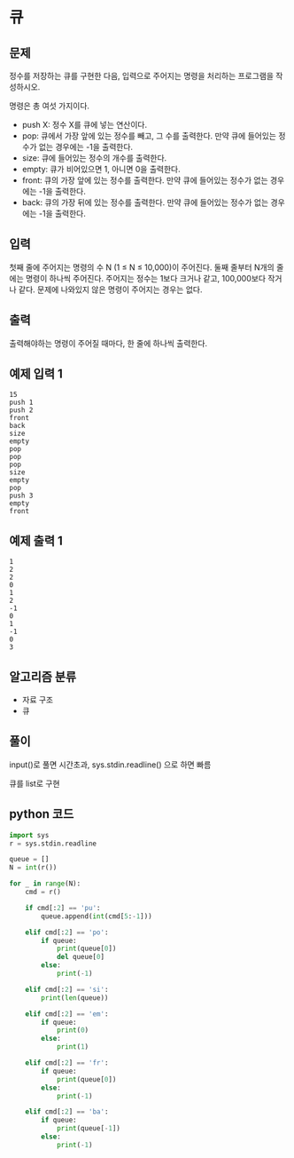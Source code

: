 # 큐

## 문제
정수를 저장하는 큐를 구현한 다음, 입력으로 주어지는 명령을 처리하는 프로그램을 작성하시오.

명령은 총 여섯 가지이다.

- push X: 정수 X를 큐에 넣는 연산이다.
- pop: 큐에서 가장 앞에 있는 정수를 빼고, 그 수를 출력한다. 만약 큐에 들어있는 정수가 없는 경우에는 -1을 출력한다.
- size: 큐에 들어있는 정수의 개수를 출력한다.
- empty: 큐가 비어있으면 1, 아니면 0을 출력한다.
- front: 큐의 가장 앞에 있는 정수를 출력한다. 만약 큐에 들어있는 정수가 없는 경우에는 -1을 출력한다.
- back: 큐의 가장 뒤에 있는 정수를 출력한다. 만약 큐에 들어있는 정수가 없는 경우에는 -1을 출력한다.

## 입력
첫째 줄에 주어지는 명령의 수 N (1 ≤ N ≤ 10,000)이 주어진다. 둘째 줄부터 N개의 줄에는 명령이 하나씩 주어진다. 주어지는 정수는 1보다 크거나 같고, 100,000보다 작거나 같다. 문제에 나와있지 않은 명령이 주어지는 경우는 없다.

## 출력
출력해야하는 명령이 주어질 때마다, 한 줄에 하나씩 출력한다.

## 예제 입력 1 
    15
    push 1
    push 2
    front
    back
    size
    empty
    pop
    pop
    pop
    size
    empty
    pop
    push 3
    empty
    front

## 예제 출력 1 
    1
    2
    2
    0
    1
    2
    -1
    0
    1
    -1
    0
    3

## 알고리즘 분류
- 자료 구조
- 큐

## 풀이
input()로 풀면 시간초과, sys.stdin.readline() 으로 하면 빠름

큐를 list로 구현

## python 코드
```python
import sys
r = sys.stdin.readline

queue = []
N = int(r())

for _ in range(N):
    cmd = r()

    if cmd[:2] == 'pu':
        queue.append(int(cmd[5:-1]))

    elif cmd[:2] == 'po':
        if queue:
            print(queue[0])
            del queue[0]
        else:
            print(-1)

    elif cmd[:2] == 'si':
        print(len(queue))

    elif cmd[:2] == 'em':
        if queue:
            print(0)
        else:
            print(1)

    elif cmd[:2] == 'fr':
        if queue:
            print(queue[0])
        else:
            print(-1)

    elif cmd[:2] == 'ba':
        if queue:
            print(queue[-1])
        else:
            print(-1)
```
